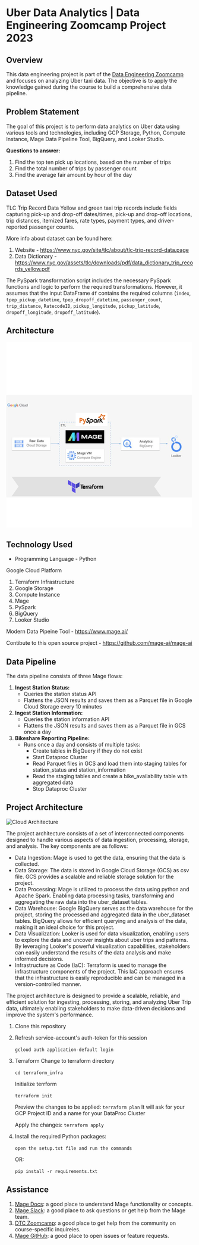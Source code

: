 # Uber Data Analytics | Data Engineering Zoomcamp Project 2023

## Overview
This data engineering project is part of the [Data Engineering Zoomcamp](https://github.com/DataTalksClub/data-engineering-zoomcamp) and focuses on analyzing Uber taxi data. The objective is to apply the knowledge gained during the course to build a comprehensive data pipeline.

## Problem Statement
The goal of this project is to perform data analytics on Uber data using various tools and technologies, including GCP Storage, Python, Compute Instance, Mage Data Pipeline Tool, BigQuery, and Looker Studio.

**Questions to answer:**

1. Find the top ten pick up locations, based on the number of trips
2. Find the total number of trips by passenger count
3. Find the average fair amount by hour of the day

## Dataset Used
TLC Trip Record Data
Yellow and green taxi trip records include fields capturing pick-up and drop-off dates/times, pick-up and drop-off locations, trip distances, itemized fares, rate types, payment types, and driver-reported passenger counts. 

More info about dataset can be found here:
1. Website - https://www.nyc.gov/site/tlc/about/tlc-trip-record-data.page
2. Data Dictionary - https://www.nyc.gov/assets/tlc/downloads/pdf/data_dictionary_trip_records_yellow.pdf

The PySpark transformation script includes the necessary PySpark functions and logic to perform the required transformations. However, it assumes that the input DataFrame `df` contains the required columns (`index`, `tpep_pickup_datetime`, `tpep_dropoff_datetime`, `passenger_count`, `trip_distance`, `RatecodeID`, `pickup_longitude`, `pickup_latitude`, `dropoff_longitude`, `dropoff_latitude`).

## Architecture 
<img src="architecture.png">

## Technology Used
- Programming Language - Python

Google Cloud Platform
1. Terraform Infrastructure
2. Google Storage
3. Compute Instance 
4. Mage
5. PySpark
6. BigQuery
7. Looker Studio

Modern Data Pipeine Tool - https://www.mage.ai/

Contibute to this open source project - https://github.com/mage-ai/mage-ai

## Data Pipeline

The data pipeline consists of three Mage flows:

1. **Ingest Station Status:**
    - Queries the station status API
    - Flattens the JSON results and saves them as a Parquet file in Google Cloud Storage every 10 minutes
2. **Ingest Station Information:**
    - Queries the station information API
    - Flattens the JSON results and saves them as a Parquet file in GCS once a day
3. **Bikeshare Reporting Pipeline:**
    - Runs once a day and consists of multiple tasks:
        - Create tables in BigQuery if they do not exist
        - Start Dataproc Cluster
        - Read Parquet files in GCS and load them into staging tables for station_status and station_information
        - Read the staging tables and create a bike_availability table with aggregated data
        - Stop Dataproc Cluster

## Project Architecture

![Cloud Architecture](https://github.com/ChukwuemekaAham/uber-gcp-etl-project/blob/main/Cloud%20Architecture.png)

The project architecture consists of a set of interconnected components designed to handle various aspects of data ingestion, processing, storage, and analysis. The key components are as follows:

- Data Ingestion: Mage is used to get the data, ensuring that the data is collected.
- Data Storage: The data is stored in Google Cloud Storage (GCS) as csv file. GCS provides a scalable and reliable storage solution for the project.
- Data Processing: Mage is utilized to process the data using python and Apache Spark. Enabling data processing tasks, transforming and aggregating the raw data into the uber_dataset tables.
- Data Warehouse: Google BigQuery serves as the data warehouse for the project, storing the processed and aggregated data in the uber_dataset tables. BigQuery allows for efficient querying and analysis of the data, making it an ideal choice for this project.
- Data Visualization: Looker is used for data visualization, enabling users to explore the data and uncover insights about uber trips and patterns. By leveraging Looker's powerful visualization capabilities, stakeholders can easily understand the results of the data analysis and make informed decisions.
- Infrastructure as Code (IaC): Terraform is used to manage the infrastructure components of the project. This IaC approach ensures that the infrastructure is easily reproducible and can be managed in a version-controlled manner.

The project architecture is designed to provide a scalable, reliable, and efficient solution for ingesting, processing, storing, and analyzing Uber Trip data, ultimately enabling stakeholders to make data-driven decisions and improve the system's performance.

1. Clone this repository
2. Refresh service-account's auth-token for this session

    ```gcloud auth application-default login```

3. Terraform
   Change to terraform directory

     ```cd terraform_infra```
    
    Initialize terrform

    ```terraform init```

    Preview the changes to be applied:
    ```terraform plan```
    It will ask for your GCP Project ID and a name for your DataProc Cluster

    Apply the changes:
    ```terraform apply```

4. Install the required Python packages:
   
    `open the setup.txt file and run the commands`

    OR:

    ```pip install -r requirements.txt```

## Assistance

1. [Mage Docs](https://docs.mage.ai/introduction/overview): a good place to understand Mage functionality or concepts.
2. [Mage Slack](https://www.mage.ai/chat): a good place to ask questions or get help from the Mage team.
3. [DTC Zoomcamp](https://github.com/DataTalksClub/data-engineering-zoomcamp/tree/main/week_2_workflow_orchestration): a good place to get help from the community on course-specific inquireies.
4. [Mage GitHub](https://github.com/mage-ai/mage-ai): a good place to open issues or feature requests.
